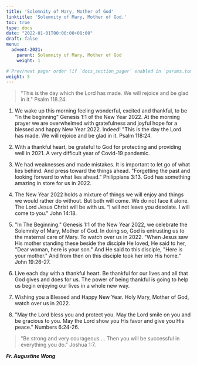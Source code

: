 ```yaml
---
title: 'Solemnity of Mary, Mother of God'
linktitle: 'Solemnity of Mary, Mother of God.'
toc: true
type: docs
date: "2022-01-01T00:00:00+08:00"
draft: false
menu:
  advent-2021:
    parent: Solemnity of Mary, Mother of God
    weight: 1

# Prev/next pager order (if `docs_section_pager` enabled in `params.toml`)
weight: 5
---
```


> "This is the day which the Lord has made. We will rejoice and be glad in it." Psalm 118.24.

1. We wake up this morning feeling wonderful, excited and thankful, to be "In the beginning" Genesis 1:1 of the New Year 2022. At the morning prayer we are overwhelmed with gratefulness and joyful hope for a blessed and happy New Year 2022. Indeed! "This is the day the Lord has made. We will rejoice and be glad in it. Psalm 118:24.

2. With a thankful heart, be grateful to God for protecting and providing well in 2021. A very difficult year of Covid-19 pandemic.

3. We had weaknesses and made mistakes. It is important to let go of what lies behind. And press toward the things ahead. "Forgetting the past and looking forward to what lies ahead." Philippians 3:13. God has something amazing in store for us in 2022.

4. The New Year 2022 holds a mixture of things we will enjoy and things we would rather do without. But both will come. We do not face it alone. The Lord Jesus Christ will be with us. “I will not leave you desolate. I will come to you." John 14:18.

5. "In The Beginning." Genesis 1:1 of the New Year 2022, we celebrate the Solemnity of Mary, Mother of God. In doing so, God is entrusting us to the maternal care of Mary. To watch over us in 2022.
"When Jesus saw His mother standing these beside the disciple He loved, He said to her, "Dear woman, here is your son." And He said to this disciple, "Here is your mother." And from then on this disciple took her into His home." John 19:26-27.

6. Live each day with a thankful heart. Be thankful for our lives and all that God gives and does for us. The power of being thankful is going to help us begin enjoying our lives in a whole new way.

7. Wishing you a Blessed and Happy New Year. Holy Mary, Mother of God, watch over us in 2022.

8. "May the Lord bless you and protect you. May the Lord smile on you and be gracious to you. May the Lord show you His favor and give you His peace." Numbers 6:24-26.

> "Be strong and very courageous.... Then you will be successful in everything you do." Joshua 1:7.


___Fr. Augustine Wong___
